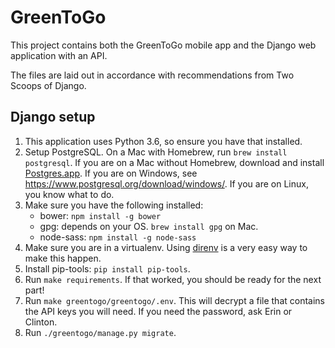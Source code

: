 # GreenToGo

This project contains both the GreenToGo mobile app and the Django web application with an API.

The files are laid out in accordance with recommendations from Two Scoops of Django.

## Django setup

1. This application uses Python 3.6, so ensure you have that installed.
1. Setup PostgreSQL. On a Mac with Homebrew, run `brew install postgresql`. If you are on a Mac without Homebrew, download and install [Postgres.app](https://postgresapp.com/). If you are on Windows, see https://www.postgresql.org/download/windows/. If you are on Linux, you know what to do.
1. Make sure you have the following installed:
   - bower: `npm install -g bower`
   - gpg: depends on your OS. `brew install gpg` on Mac.
   - node-sass: `npm install -g node-sass`
1. Make sure you are in a virtualenv. Using [direnv](https://direnv.net/) is a very easy way to make this happen.
1. Install pip-tools: `pip install pip-tools`.
1. Run `make requirements`. If that worked, you should be ready for the next part!
1. Run `make greentogo/greentogo/.env`. This will decrypt a file that contains the API keys you will need. If you need the password, ask Erin or Clinton.
1. Run `./greentogo/manage.py migrate`.
